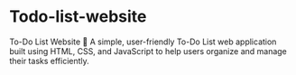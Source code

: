 # Todo-list-website
To-Do List Website 🌟 A simple, user-friendly To-Do List web application built using HTML, CSS, and JavaScript to help users organize and manage their tasks efficiently.
